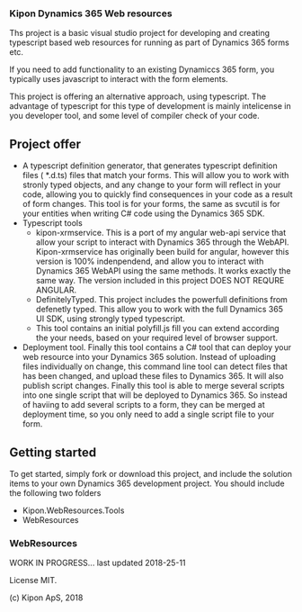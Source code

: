 ### Kipon Dynamics 365 Web resources

Ths project is a basic visual studio project for developing and creating typescript based web resources for running
as part of Dynamics 365 forms etc.

If you need to add functionality to an existing Dynamiccs 365 form, you typically uses javascript to interact with the form elements.

This project is offering an alternative approach, using typescript. The advantage of typescript for this type of development is mainly
intelicense in you developer tool, and some level of compiler check of your code.

## Project offer
* A typescript definition generator, that generates typescript definition files ( *.d.ts) files that match your forms. This will allow you to work with stronly typed objects, and
  any change to your form will reflect in your code, allowing you to quickly find consequences in your code as a result of form changes. This tool is for
  your forms, the same as svcutil is for your entities when writing C# code using the Dynamics 365 SDK.
* Typescript tools
   * kipon-xrmservice. This is a port of my angular web-api service that allow your script to interact with Dynamics 365 through the WebAPI. Kipon-xrmservice has originally
   been build for angular, however this version is 100% indenpendend, and allow you to interact with Dynamics 365 WebAPI using the same methods.
   It works exactly the same way. The version included in this project DOES NOT REQURE ANGULAR.
   * DefinitelyTyped. This project includes the powerfull definitions from defenetly typed. This allow you to work with the full Dynamics 365 UI SDK, using strongly typed typescript.
   * This tool contains an initial polyfill.js fill you can extend according the your needs, based on your required level of browser support.
* Deployment tool. Finally this tool contains a C# tool that can deploy your web resource into your Dynamics 365 solution. Instead of uploading files individually on change,
  this command line tool can detect files that has been changed, and upload these files to Dynamics 365. It will also publish script changes. Finally this tool is able to
  merge several scripts into one single script that will be deployed to Dynamics 365. So instead of haviing to add several scripts to a form, they can be merged at deployment time, 
  so you only need to add a single script file to your form.


## Getting started
To get started, simply fork or download this project, and include the solution items to your own Dynamics 365 development project.
You should include the following two folders

* Kipon.WebResources.Tools
* WebResources

### WebResources


WORK IN PROGRESS... last updated 2018-25-11

License MIT.

(c) Kipon ApS, 2018